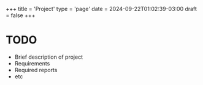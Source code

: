 +++
title = 'Project'
type = 'page'
date = 2024-09-22T01:02:39-03:00
draft = false
+++

# TODO
- Brief description of project
- Requirements
- Required reports
- etc

